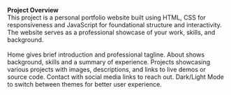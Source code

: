 <b>Project Overview</b><br>
This project is a personal portfolio website built using HTML, CSS for responsiveness and JavaScript for foundational structure and interactivity. The website serves as a professional showcase of your work, skills, and background.<br><br>
Home gives brief introduction and professional tagline. About shows background, skills and a summary of experience. Projects showcasing various projects with images, descriptions, and links to live demos or source code. Contact with social media links to reach out. Dark/Light Mode to switch between themes for better user experience.
